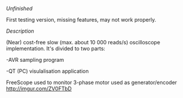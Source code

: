 *Unfinished*

First testing version, missing features, may not work properly.

*Description*

(Near) cost-free slow (max. about 10 000 reads/s) oscilloscope implementation. It's divided to two parts:

-AVR sampling program

-QT (PC) visulalisation application


FreeScope used to monitor 3-phase motor used as generator/encoder  http://imgur.com/ZV0FTbD


